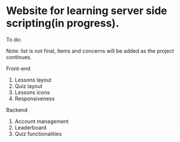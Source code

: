 # Website for learning server side scripting(in progress).

To do:

Note: list is not final, items and concerns will be added as the project continues.

Front-end
  1. Lessons layout
  2. Quiz layout
  3. Lessons icons
  4. Responsiveness
  
Backend
  1. Account management
  2. Leaderboard
  3. Quiz functionalities
